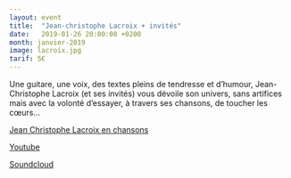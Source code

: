 ```yaml
---
layout: event
title:  "Jean-christophe Lacroix + invités"
date:   2019-01-26 20:00:00 +0200
month: janvier-2019
image: lacroix.jpg
tarif: 5€
---
```


Une guitare, une voix, des textes pleins de tendresse et d’humour, Jean-Christophe Lacroix (et ses invités) vous dévoile son univers, sans artifices mais avec la volonté d’essayer, à travers ses chansons, de toucher les cœurs… 

[Jean Christophe Lacroix en chansons](https://www.facebook.com/jeanchristophelacroixenchansons/)

[Youtube](https://www.youtube.com/watch?v=C0FodPeyvVA&w=743&h=557)

[Soundcloud](https://soundcloud.com/j-christophe-l)
